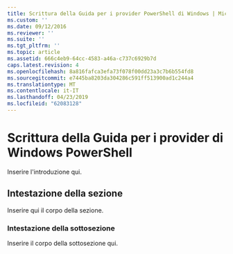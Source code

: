 ```yaml
---
title: Scrittura della Guida per i provider PowerShell di Windows | Microsoft Docs
ms.custom: ''
ms.date: 09/12/2016
ms.reviewer: ''
ms.suite: ''
ms.tgt_pltfrm: ''
ms.topic: article
ms.assetid: 666c4eb9-64cc-4583-a46a-c737c6929b7d
caps.latest.revision: 4
ms.openlocfilehash: 8a816fafca3efa73f078f00dd23a3c7b6b554fd8
ms.sourcegitcommit: e7445ba8203da304286c591ff513900ad1c244a4
ms.translationtype: MT
ms.contentlocale: it-IT
ms.lasthandoff: 04/23/2019
ms.locfileid: "62083128"
---
```

# <a name="writing-help-for-windows-powershell-providers"></a>Scrittura della Guida per i provider di Windows PowerShell

Inserire l'introduzione qui.

## <a name="section-heading"></a>Intestazione della sezione

 Inserire qui il corpo della sezione.

### <a name="subsection-heading"></a>Intestazione della sottosezione

 Inserire il corpo della sottosezione qui.